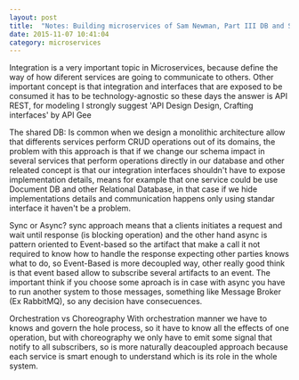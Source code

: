 ```yaml
---
layout: post
title:  "Notes: Building microservices of Sam Newman, Part III DB and Sync"
date: 2015-11-07 10:41:04
category: microservices
---
```

Integration is a very important topic in Microservices, because define the way of how diferent services are going to communicate to others. Other important concept is that integration and interfaces that are exposed to be consumed it has to be technology-agnostic so these days the answer is API REST, for modeling I strongly suggest 'API Design Design, Crafting interfaces' by API Gee

The shared DB: Is common when we design a monolithic architecture allow that differents services perform CRUD operations out of its domains, the problem with this approach is that if we change our schema impact in several services that perform operations directly in our database and other releated concept is that our integration interfaces shouldn't have to expose implementation details, means for example that one service could be use Document DB and other Relational Database, in that case if we hide implementations details and communication happens only using standar interface it haven't be a problem.

Sync or Async? sync approach means that a clients initiates a request and wait until response (is blocking operation) and the other hand async is pattern oriented to Event-based so the artifact that make a call it not required to know how to handle the response expecting other parties knows what to do, so Event-Based is more decoupled way, other really good think is that event based allow to subscribe several artifacts to an event.
The important think if you choose some aproach is in case with async you have to run another system to those messages, something like Message Broker (Ex RabbitMQ), so any decision have consecuences. 

Orchestration vs Choreography
With orchestration manner we have to knows and govern the hole process, so it have to know all the effects of one operation, but with choreography  we only have to emit some signal that notify to all subscribers, so is more naturally deacoupled approach because each service is smart enough to understand which is its role in the whole system.
